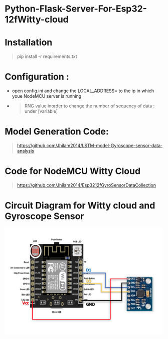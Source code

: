 # Python-Flask-Server-For-Esp32-12fWitty-cloud

# Installation 
> pip install -r requirements.txt

# Configuration :
* open config.ini and change the LOCAL_ADDRESS= to the ip in which youe NodeMCU server is running
* > RNG value inorder to change the number of sequency of data : under [variable]

# Model Generation Code:
> https://github.com/Jhilam2014/LSTM-model-Gyroscope-sensor-data-analysis

# Code for NodeMCU Witty Cloud 
> https://github.com/Jhilam2014/Esp3212fGyroSensorDataCollection

# Circuit Diagram for Witty cloud and Gyroscope Sensor
![](images/circuit.png)
